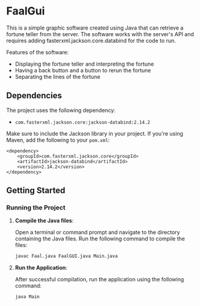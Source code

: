 # FaalGui
This is a simple graphic software created using Java that can retrieve a fortune teller from the server. The software works with the server's API and requires adding fasterxml.jackson.core.databind for the code to run.

Features of the software:
 - Displaying the fortune teller and interpreting the fortune 
 - Having a back button and a button to rerun the fortune 
 - Separating the lines of the fortune
## Dependencies

[](https://github.com/ykazemim/hafez-divination#dependencies)

The project uses the following dependency:

-   `com.fasterxml.jackson.core:jackson-databind:2.14.2`

Make sure to include the Jackson library in your project. If you're using Maven, add the following to your `pom.xml`:
```
<dependency>
    <groupId>com.fasterxml.jackson.core</groupId>
    <artifactId>jackson-databind</artifactId>
    <version>2.14.2</version>
</dependency>
```

## Getting Started

### Running the Project

1.  **Compile the Java files**:
    
    Open a terminal or command prompt and navigate to the directory containing the Java files. Run the following command to compile the files:
    
    ```sh
    javac Faal.java FaalGUI.java Main.java
    ```
   2. **Run the Application**:

		After successful compilation, run the application using the following command:
		```sh
		java Main
		```
		
